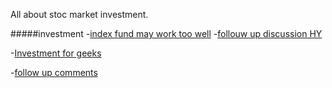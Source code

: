 All about stoc market investment.

#####investment
-[index fund may work too well](http://www.bloombergview.com/articles/2015-07-22/index-funds-may-work-a-little-too-well)
-[follouw up discussion HY](https://news.ycombinator.com/item?id=10009740)

-[Investment for geeks](https://training.kalzumeus.com/newsletters/archive/investing-for-geeks?__s=esaiz3kazigwidftsigk)

-[follow up comments](https://news.ycombinator.com/item?id=12514971)

